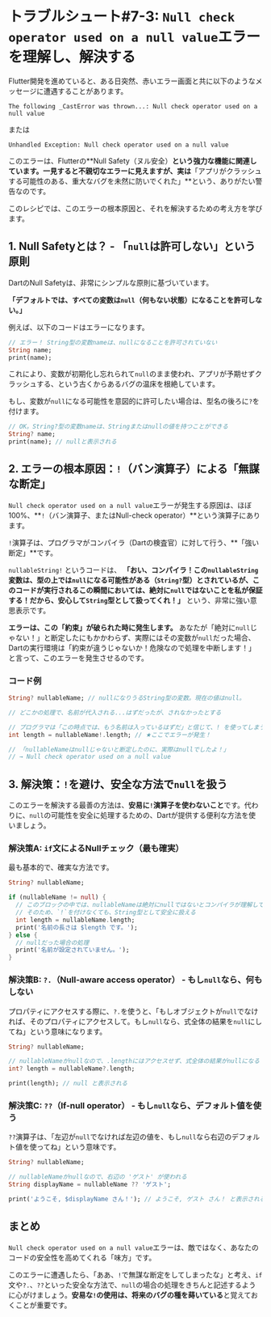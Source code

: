 # トラブルシュート#7-3: `Null check operator used on a null value`エラーを理解し、解決する

Flutter開発を進めていると、ある日突然、赤いエラー画面と共に以下のようなメッセージに遭遇することがあります。

`The following _CastError was thrown...: Null check operator used on a null value`

または

`Unhandled Exception: Null check operator used on a null value`

このエラーは、Flutterの**Null Safety（ヌル安全）**という強力な機能に関連しています。一見すると不親切なエラーに見えますが、実は**「アプリがクラッシュする可能性のある、重大なバグを未然に防いでくれた」**という、ありがたい警告なのです。

このレシピでは、このエラーの根本原因と、それを解決するための考え方を学びます。

## 1. Null Safetyとは？ - 「`null`は許可しない」という原則

DartのNull Safetyは、非常にシンプルな原則に基づいています。

**「デフォルトでは、すべての変数は`null`（何もない状態）になることを許可しない。」**

例えば、以下のコードはエラーになります。
```dart
// エラー！ String型の変数nameは、nullになることを許可されていない
String name; 
print(name);
```
これにより、変数が初期化し忘れられて`null`のまま使われ、アプリが予期せずクラッシュする、という古くからあるバグの温床を根絶しています。

もし、変数が`null`になる可能性を意図的に許可したい場合は、型名の後ろに`?`を付けます。
```dart
// OK。String?型の変数nameは、Stringまたはnullの値を持つことができる
String? name; 
print(name); // nullと表示される
```

## 2. エラーの根本原因：`!`（バン演算子）による「無謀な断定」

`Null check operator used on a null value`エラーが発生する原因は、ほぼ100%、**`!`（バン演算子、またはNull-check operator）**という演算子にあります。

`!`演算子は、プログラマがコンパイラ（Dartの検査官）に対して行う、**「強い断定」**です。

`nullableString!` というコードは、
**「おい、コンパイラ！この`nullableString`変数は、型の上では`null`になる可能性がある（`String?`型）とされているが、このコードが実行されるこの瞬間においては、**絶対に`null`ではない**ことを私が保証する！だから、安心して`String`型として扱ってくれ！」**
という、非常に強い意思表示です。

**エラーは、この「約束」が破られた時に発生します。**
あなたが「絶対に`null`じゃない！」と断定したにもかかわらず、実際にはその変数が`null`だった場合、Dartの実行環境は「約束が違うじゃないか！危険なので処理を中断します！」と言って、このエラーを発生させるのです。

### コード例

```dart
String? nullableName; // nullになりうるString型の変数。現在の値はnull。

// どこかの処理で、名前が代入される...はずだったが、されなかったとする

// プログラマは「この時点では、もう名前は入っているはずだ」と信じて、! を使ってしまう
int length = nullableName!.length; // ★ここでエラーが発生！

// 「nullableNameはnullじゃないと断定したのに、実際はnullでしたよ！」
// → Null check operator used on a null value
```

## 3. 解決策：`!`を避け、安全な方法で`null`を扱う

このエラーを解決する最善の方法は、**安易に`!`演算子を使わないこと**です。代わりに、`null`の可能性を安全に処理するための、Dartが提供する便利な方法を使いましょう。

### 解決策A: `if`文によるNullチェック（最も確実）

最も基本的で、確実な方法です。
```dart
String? nullableName;

if (nullableName != null) {
  // このブロックの中では、nullableNameは絶対にnullではないとコンパイラが理解してくれる
  // そのため、`!`を付けなくても、String型として安全に扱える
  int length = nullableName.length; 
  print('名前の長さは $length です。');
} else {
  // nullだった場合の処理
  print('名前が設定されていません。');
}
```

### 解決策B: `?.`（Null-aware access operator） - もし`null`なら、何もしない

プロパティにアクセスする際に、`?.`を使うと、「もしオブジェクトが`null`でなければ、そのプロパティにアクセスして。もし`null`なら、式全体の結果を`null`にしてね」という意味になります。

```dart
String? nullableName;

// nullableNameがnullなので、.lengthにはアクセスせず、式全体の結果がnullになる
int? length = nullableName?.length; 

print(length); // null と表示される
```

### 解決策C: `??`（If-null operator） - もし`null`なら、デフォルト値を使う

`??`演算子は、「左辺が`null`でなければ左辺の値を、もし`null`なら右辺のデフォルト値を使ってね」という意味です。

```dart
String? nullableName;

// nullableNameがnullなので、右辺の 'ゲスト' が使われる
String displayName = nullableName ?? 'ゲスト';

print('ようこそ, $displayName さん！'); // ようこそ, ゲスト さん！ と表示される
```

## まとめ

`Null check operator used on a null value`エラーは、敵ではなく、あなたのコードの安全性を高めてくれる「味方」です。

このエラーに遭遇したら、「ああ、`!`で無謀な断定をしてしまったな」と考え、`if`文や`?.`、`??`といった安全な方法で、`null`の場合の処理をきちんと記述するように心がけましょう。**安易な`!`の使用は、将来のバグの種を蒔いている**と覚えておくことが重要です。